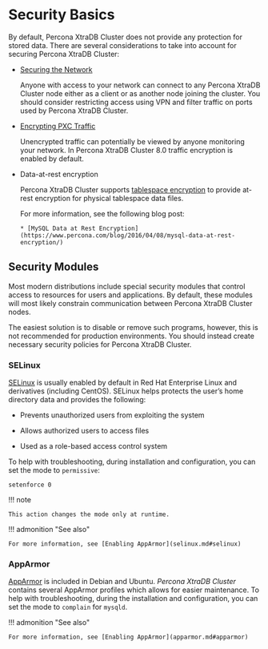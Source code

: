 # Security Basics

By default, Percona XtraDB Cluster does not provide any protection for stored data. There are
several considerations to take into account for securing Percona XtraDB Cluster:

* [Securing the Network](secure-network.md#secure-network)

   Anyone with access to your network can connect to any Percona XtraDB Cluster node
   either as a client or as another node joining the cluster.
   You should consider restricting access using VPN
   and filter traffic on ports used by Percona XtraDB Cluster.

* [Encrypting PXC Traffic](encrypt-traffic.md#encrypt-traffic)

   Unencrypted traffic can potentially be viewed by anyone monitoring your
   network. In Percona XtraDB Cluster 8.0 traffic encryption is enabled by default.

* Data-at-rest encryption

   Percona XtraDB Cluster supports [tablespace encryption](https://dev.mysql.com/doc/refman/8.0/en/innodb-tablespace-encryption.html) to provide at-rest encryption for physical tablespace data files.

   For more information, see the following blog post:


      * [MySQL Data at Rest Encryption](https://www.percona.com/blog/2016/04/08/mysql-data-at-rest-encryption/)

## Security Modules

Most modern distributions include special security modules
that control access to resources for users and applications.
By default, these modules will most likely constrain communication
between Percona XtraDB Cluster nodes.

The easiest solution is to disable or remove such programs,
however, this is not recommended for production environments.
You should instead create necessary security policies for Percona XtraDB Cluster.

### SELinux

[SELinux](https://selinuxproject.org) is usually enabled by default
in Red Hat Enterprise Linux and derivatives (including CentOS). SELinux helps protects the user’s home directory data and provides the following:


* Prevents unauthorized users from exploiting the system


* Allows authorized users to access files


* Used as a role-based access control system

To help with troubleshooting, during installation and configuration,
you can set the mode to `permissive`:

```shell
setenforce 0
```

!!! note

    This action changes the mode only at runtime.

!!! admonition "See also"

    For more information, see [Enabling AppArmor](selinux.md#selinux)

### AppArmor

[AppArmor](https://wiki.apparmor.net/index.php/Main_Page) is included
in Debian and Ubuntu. *Percona XtraDB Cluster* contains several AppArmor profiles which allows for easier maintenance.
To help with troubleshooting, during the installation and configuration,
you can set the mode to `complain` for `mysqld`.

!!! admonition "See also"

    For more information, see [Enabling AppArmor](apparmor.md#apparmor)
